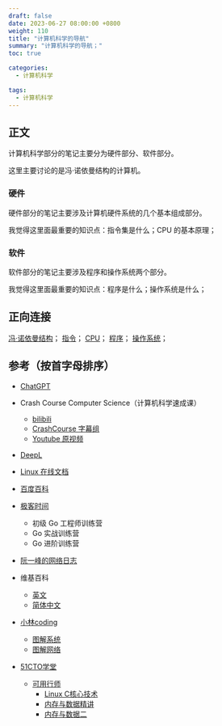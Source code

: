 ```yaml
---
draft: false
date: 2023-06-27 08:00:00 +0800
weight: 110
title: "计算机科学的导航"
summary: "计算机科学的导航；"
toc: true

categories:
  - 计算机科学

tags:
  - 计算机科学
---
```


## 正文

计算机科学部分的笔记主要分为硬件部分、软件部分。

这里主要讨论的是冯·诺依曼结构的计算机。

### 硬件

硬件部分的笔记主要涉及计算机硬件系统的几个基本组成部分。

我觉得这里面最重要的知识点：指令集是什么；CPU 的基本原理；

### 软件

软件部分的笔记主要涉及程序和操作系统两个部分。

我觉得这里面最重要的知识点：程序是什么；操作系统是什么；

## 正向连接

[冯·诺依曼结构](/post/computer-science/冯·诺依曼结构)；
[指令](/post/computer-science/program/指令)；
[CPU](/post/computer-science/hardware/CPU)；
[程序](/post/computer-science/program/程序)；
[操作系统](/post/computer-science/operating-system/操作系统)；

## 参考（按首字母排序）

- [ChatGPT](https://chat.openai.com/)
- Crash Course Computer Science（计算机科学速成课）
    - [bilibili](https://www.bilibili.com/video/BV1EW411u7th)
    - [CrashCourse 字幕组](https://github.com/1c7/crash-course-computer-science-chinese)
    - [Youtube 原视频](https://www.youtube.com/playlist?list=PL8dPuuaLjXtNlUrzyH5r6jN9ulI)
- [DeepL](https://www.deepl.com/translator)
- [Linux 在线文档](https://man7.org/linux/man-pages/index.html)

- [百度百科](https://baike.baidu.com/)
- [极客时间](https://time.geekbang.org/)
    - 初级 Go 工程师训练营
    - Go 实战训练营
    - Go 进阶训练营
- [阮一峰的网络日志](http://www.ruanyifeng.com/blog/)
- 维基百科
    - [英文](https://en.wikipedia.org/wiki/Wiki)
    - [简体中文](https://zh.wikipedia.org/wiki/Wiki)
- [小林coding](https://www.xiaolincoding.com/)
    - [图解系统](https://xiaolincoding.com/os/)
    - [图解网络](https://www.xiaolincoding.com/network)

- [51CTO学堂](https://edu.51cto.com/)
    - [可用行师](https://edu.51cto.com/lecturer/14934648.html)
        - [Linux C核心技术](https://edu.51cto.com/course/28903.html)
        - [内存与数据精讲](https://edu.51cto.com/course/29937.html)
        - [内存与数据二](https://edu.51cto.com/course/30487.html)
